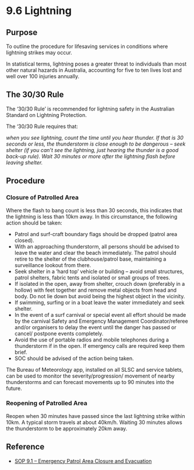 # 9.6 Lightning

## Purpose

To outline the procedure for lifesaving services in conditions where lightning strikes may occur.

In statistical terms, lightning poses a greater threat to individuals than most other natural hazards in Australia, accounting for five to ten lives lost and well over 100 injuries annually.

## The 30/30 Rule

The ‘30/30 Rule’ is recommended for lightning safety in the Australian Standard on Lightning Protection.

The ‘30/30 Rule requires that:

_when you see lightning, count the time until you hear thunder. If that is 30 seconds or less, the thunderstorm is close enough to be dangerous – seek shelter (if you can’t see the lightning, just hearing the thunder is a good back-up rule). Wait 30 minutes or more after the lightning flash before leaving shelter._

## Procedure

### Closure of Patrolled Area

Where the flash to bang count is less than 30 seconds, this indicates that the lightning is less than 10km away. In this circumstance, the following action should be taken:

- Patrol and surf-craft boundary flags should be dropped (patrol area closed).
- With an approaching thunderstorm, all persons should be advised to leave the water and clear the beach immediately. The patrol should retire to the shelter of the clubhouse/patrol base, maintaining a surveillance lookout from there.
- Seek shelter in a ‘hard top’ vehicle or building – avoid small structures, patrol shelters, fabric tents and isolated or small groups of trees.
- If isolated in the open, away from shelter, crouch down (preferably in a hollow) with feet together and remove metal objects from head and body. Do not lie down but avoid being the highest object in the vicinity.
- If swimming, surfing or in a boat leave the water immediately and seek shelter.
- In the event of a surf carnival or special event all effort should be made by the carnival Safety and Emergency Management Coordinator/referee and/or organisers to delay the event until the danger has passed or cancel/ postpone events completely.
- Avoid the use of portable radios and mobile telephones during a thunderstorm if in the open. If emergency calls are required keep them brief.
- SOC should be advised of the action being taken.

The Bureau of Meteorology app, installed on all SLSC and service tablets, can be used to monitor the severity/progression/ movement of nearby thunderstorms and can forecast movements up to 90 minutes into the future.

### Reopening of Patrolled Area

Reopen when 30 minutes have passed since the last lightning strike within 10km. A typical storm travels at about 40km/h. Waiting 30 minutes allows the thunderstorm to be approximately 20km away.

## Reference

- [SOP 9.1 – Emergency Patrol Area Closure and Evacuation](#_9.1_Emergency_Patrol)